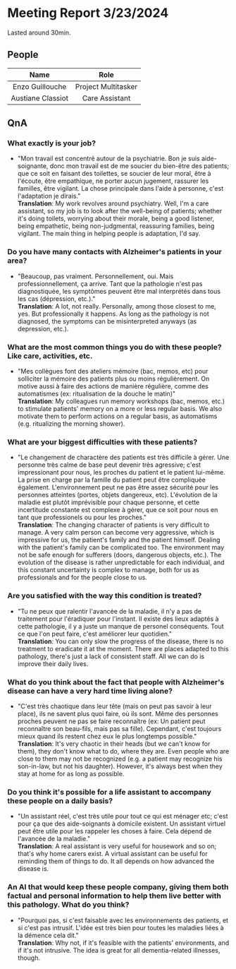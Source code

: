 # Meeting Report 3/23/2024

Lasted around 30min.

## People

| Name  | Role       |
| :---: | :--------: |
| Enzo Guillouche | Project Multitasker |
| Austiane Classiot | Care Assistant |

## QnA

### What exactly is your job?

- "Mon travail est concentré autour de la psychiatrie. Bon je suis aide-soignante, donc mon travail est de me soucier du bien-être des patients; que ce soit en faisant des toilettes, se soucier de leur moral, être à l'écoute, être empathique, ne porter aucun jugement, rassurer les familles, être vigilant. La chose principale dans l'aide à personne, c'est l'adaptation je dirais."<br>
**Translation**: My work revolves around psychiatry. Well, I'm a care assistant, so my job is to look after the well-being of patients; whether it's doing toilets, worrying about their morale, being a good listener, being empathetic, being non-judgmental, reassuring families, being vigilant. The main thing in helping people is adaptation, I'd say.


### Do you have many contacts with Alzheimer's patients in your area?

- "Beaucoup, pas vraiment. Personnellement, oui. Mais professionnellement, ça arrive. Tant que la pathologie n'est pas diagnostiquée, les symptômes peuvent être mal interprétés dans tous les cas (dépression, etc.)."<br>
**Translation**: A lot, not really. Personally, among those closest to me, yes. But professionally it happens. As long as the pathology is not diagnosed, the symptoms can be misinterpreted anyways (as depression, etc.).

### What are the most common things you do with these people? Like care, activities, etc.

- "Mes collègues font des ateliers mémoire (bac, memos, etc) pour solliciter la mémoire des patients plus ou moins régulièrement. On motive aussi à faire des actions de manière régulière, comme des automatismes (ex: ritualisation de la douche le matin)"<br>
**Translation**: My colleagues run memory workshops (bac, memos, etc.) to stimulate patients' memory on a more or less regular basis. We also motivate them to perform actions on a regular basis, as automatisms (e.g. ritualizing the morning shower).

### What are your biggest difficulties with these patients?

- "Le changement de charactère des patients est très difficile à gérer. Une personne très calme de base peut devenir très agressive; c'est impressionant pour nous, les proches du patient et le patient lui-même. La prise en charge par la famille du patient peut être compliquée également. L'environnement peut ne pas être assez sécurité pour les personnes atteintes (portes, objets dangereux, etc). L'évolution de la maladie est plutôt imprévisible pour chaque personne, et cette incertitude constante est complexe à gérer, que ce soit pour nous en tant que professionels ou pour les proches."<br>
**Translation**: The changing character of patients is very difficult to manage. A very calm person can become very aggressive, which is impressive for us, the patient's family and the patient himself. Dealing with the patient's family can be complicated too. The environment may not be safe enough for sufferers (doors, dangerous objects, etc.). The evolution of the disease is rather unpredictable for each individual, and this constant uncertainty is complex to manage, both for us as professionals and for the people close to us.

### Are you satisfied with the way this condition is treated?

- "Tu ne peux que ralentir l'avancée de la maladie, il n'y a pas de traitement pour l'éradiquer pour l'instant. Il existe des lieux adaptés à cette pathologie, il y a juste un manque de personel conséquents. Tout ce que l'on peut faire, c'est améliorer leur quotidien."<br>
**Translation**: You can only slow the progress of the disease, there is no treatment to eradicate it at the moment. There are places adapted to this pathology, there's just a lack of consistent staff. All we can do is improve their daily lives.

### What do you think about the fact that people with Alzheimer's disease can have a very hard time living alone?

- "C'est très chaotique dans leur tête (mais on peut pas savoir à leur place), ils ne savent plus quoi faire, où ils sont. Même des personnes proches peuvent ne pas se faire reconnaître (ex: Un patient peut reconnaître son beau-fils, mais pas sa fille). Cependant, c'est toujours mieux quand ils restent chez eux le plus longtemps possible."<br>
**Translation**: It's very chaotic in their heads (but we can't know for them), they don't know what to do, where they are. Even people who are close to them may not be recognized (e.g. a patient may recognize his son-in-law, but not his daughter). However, it's always best when they stay at home for as long as possible.

### Do you think it's possible for a life assistant to accompany these people on a daily basis?

- "Un assistant réel, c'est très utile pour tout ce qui est ménager etc; c'est pour ça que des aide-soignants à domicile existent. Un assistant virtuel peut être utile pour les rappeler les choses à faire. Cela dépend de l'avancée de la maladie."<br>
**Translation**: A real assistant is very useful for housework and so on; that's why home carers exist. A virtual assistant can be useful for reminding them of things to do. It all depends on how advanced the disease is.

### An AI that would keep these people company, giving them both factual and personal information to help them live better with this pathology. What do you think?

- "Pourquoi pas, si c'est faisable avec les environnements des patients, et si c'est pas intrusif. L'idée est très bien pour toutes les maladies liées à la démence cela dit."<br>
**Translation**: Why not, if it's feasible with the patients' environments, and if it's not intrusive. The idea is great for all dementia-related illnesses, though.
